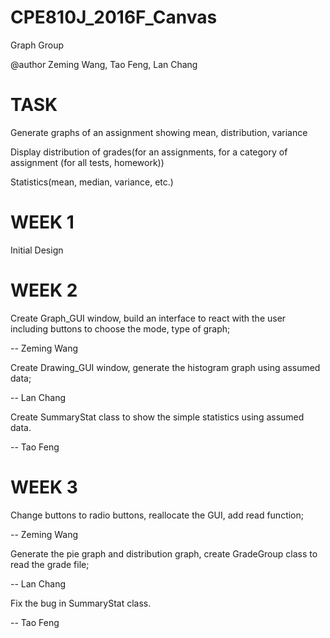 # CPE810J_2016F_Canvas
Graph Group

@author Zeming Wang, Tao Feng, Lan Chang

# TASK

Generate graphs of an assignment showing mean, distribution, variance

Display distribution of grades(for an assignments, for a category of assignment (for all tests, homework))

Statistics(mean, median, variance, etc.)


# WEEK 1

Initial Design

# WEEK 2

Create Graph_GUI window, build an interface to react with the user including buttons to choose the mode, type of graph;

-- Zeming Wang

Create Drawing_GUI window, generate the histogram graph using assumed data;

-- Lan Chang

Create SummaryStat class to show the simple statistics using assumed data.

-- Tao Feng

# WEEK 3

Change buttons to radio buttons, reallocate the GUI, add read function;

-- Zeming Wang

Generate the pie graph and distribution graph, create GradeGroup class to read the grade file;

-- Lan Chang

Fix the bug in SummaryStat class.

-- Tao Feng
